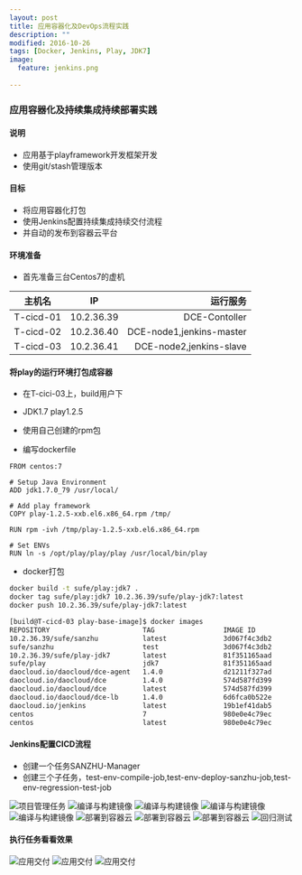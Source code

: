 ```yaml
---
layout: post
title: 应用容器化及DevOps流程实践
description: ""
modified: 2016-10-26
tags: [Docker, Jenkins, Play, JDK7]
image:
  feature: jenkins.png
  
---
```


### 应用容器化及持续集成持续部署实践

#### 说明

* 应用基于playframework开发框架开发
* 使用git/stash管理版本

#### 目标

* 将应用容器化打包
* 使用Jenkins配置持续集成持续交付流程
* 并自动的发布到容器云平台

#### 环境准备

* 首先准备三台Centos7的虚机

| 主机名         | IP            | 运行服务|
| ------------- |:-------------:| ------:|
| T-cicd-01     | 10.2.36.39    | DCE-Contoller  |
| T-cicd-02     | 10.2.36.40    | DCE-node1,jenkins-master  | 
| T-cicd-03     | 10.2.36.41    | DCE-node2,jenkins-slave  |

#### 将play的运行环境打包成容器

* 在T-cici-03上，build用户下

* JDK1.7 play1.2.5
* 使用自己创建的rpm包

* 编写dockerfile

~~~
FROM centos:7

# Setup Java Environment
ADD jdk1.7.0_79 /usr/local/

# Add play framework
COPY play-1.2.5-xxb.el6.x86_64.rpm /tmp/

RUN rpm -ivh /tmp/play-1.2.5-xxb.el6.x86_64.rpm

# Set ENVs
RUN ln -s /opt/play/play/play /usr/local/bin/play
~~~

* docker打包

~~~bash
docker build -t sufe/play:jdk7 .
docker tag sufe/play:jdk7 10.2.36.39/sufe/play-jdk7:latest
docker push 10.2.36.39/sufe/play-jdk7:latest
~~~

~~~bash
[build@T-cicd-03 play-base-image]$ docker images
REPOSITORY                       TAG                 IMAGE ID            CREATED             SIZE
10.2.36.39/sufe/sanzhu           latest              3d067f4c3db2        41 hours ago        759 MB
sufe/sanzhu                      test                3d067f4c3db2        41 hours ago        759 MB
10.2.36.39/sufe/play-jdk7        latest              81f351165aad        2 days ago          676.3 MB
sufe/play                        jdk7                81f351165aad        2 days ago          676.3 MB
daocloud.io/daocloud/dce-agent   1.4.0               d21211f327ad        4 weeks ago         227.2 MB
daocloud.io/daocloud/dce         1.4.0               574d587fd399        4 weeks ago         27.32 MB
daocloud.io/daocloud/dce         latest              574d587fd399        4 weeks ago         27.32 MB
daocloud.io/daocloud/dce-lb      1.4.0               6d6fca0b522e        4 weeks ago         65.98 MB
daocloud.io/jenkins              latest              19b1ef41dab5        6 weeks ago         714.5 MB
centos                           7                   980e0e4c79ec        7 weeks ago         196.7 MB
centos                           latest              980e0e4c79ec        7 weeks ago         196.7 MB
~~~

#### Jenkins配置CICD流程

* 创建一个任务SANZHU-Manager
* 创建三个子任务，test-env-compile-job,test-env-deploy-sanzhu-job,test-env-regression-test-job

![项目管理任务](/images/jenkins-sanzhu.png)
![编译与构建镜像](/images/jenkins-compile-1.png)
![编译与构建镜像](/images/jenkins-compile-2.png)
![编译与构建镜像](/images/jenkins-compile-3.png)
![编译与构建镜像](/images/jenkins-compile-4.png)
![部署到容器云](/images/jenkins-deploy-1.png)
![部署到容器云](/images/jenkins-deploy-2.png)
![部署到容器云](/images/jenkins-deploy-3.png)
![回归测试](/images/jenkins-test.png)


#### 执行任务看看效果

![应用交付](/images/dce-1.png)
![应用交付](/images/dce-2.png)
![应用交付](/images/dce-3.png)











